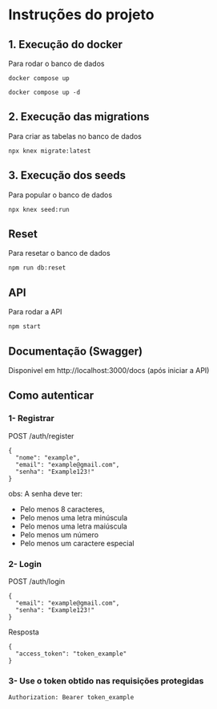# Instruções do projeto

## 1. Execução do docker
Para rodar o banco de dados
```
docker compose up
```

```
docker compose up -d
```

## 2. Execução das migrations
Para criar as tabelas no banco de dados

```
npx knex migrate:latest
```

## 3. Execução dos seeds
Para popular o banco de dados

```
npx knex seed:run
```


## Reset
Para resetar o banco de dados

```
npm run db:reset
```


## API
Para rodar a API

```
npm start
```

## Documentação (Swagger)
Disponivel em http://localhost:3000/docs (após iniciar a API)


## Como autenticar

### 1- Registrar

POST /auth/register
```
{
  "nome": "example",
  "email": "example@gmail.com",
  "senha": "Example123!"
}
```

obs: A senha deve ter:
- Pelo menos 8 caracteres,
- Pelo menos uma letra minúscula
- Pelo menos uma letra maiúscula
- Pelo menos um número
- Pelo menos um caractere especial


### 2- Login

POST /auth/login
```
{
  "email": "example@gmail.com",
  "senha": "Example123!"
}
```

Resposta
```
{
  "access_token": "token_example"
}
```

### 3- Use o token obtido nas requisições protegidas
```
Authorization: Bearer token_example
```